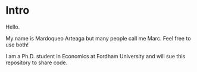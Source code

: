 # Intro

Hello.

My name is Mardoqueo Arteaga but many people call me Marc. Feel free to use both!

I am a Ph.D. student in Economics at Fordham University and will sue this repository to share code. 
